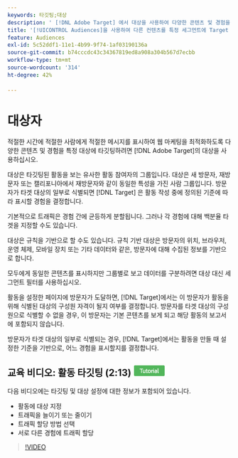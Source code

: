 ```yaml
---
keywords: 타깃팅;대상
description: ' [!DNL Adobe Target] 에서 대상을 사용하여 다양한 콘텐츠 및 경험을 특정 대상에 타깃팅하여 웹 마케팅 활동을 최적화하는 방법을 알아봅니다.'
title: '[!UICONTROL Audiences]을 사용하여 다른 컨텐츠를 특정 세그먼트에 Target 할 수 있습니까?'
feature: Audiences
exl-id: 5c52ddf1-11e1-4b99-9f74-1af03190136a
source-git-commit: b74cccdc43c34367819ed8a908a304b567d7ecbb
workflow-type: tm+mt
source-wordcount: '314'
ht-degree: 42%

---
```


# 대상자

적절한 시간에 적절한 사람에게 적절한 메시지를 표시하여 웹 마케팅을 최적화하도록 다양한 콘텐츠 및 경험을 특정 대상에 타깃팅하려면 [!DNL Adobe Target]의 대상을 사용하십시오.

대상은 타깃팅된 활동을 보는 유사한 활동 참여자의 그룹입니다. 대상은 새 방문자, 재방문자 또는 캘리포니아에서 재방문자와 같이 동일한 특성을 가진 사람 그룹입니다. 방문자가 타겟 대상의 일부로 식별되면 [!DNL Target] 은 활동 작성 중에 정의된 기준에 따라 표시할 경험을 결정합니다.

기본적으로 트래픽은 경험 간에 균등하게 분할됩니다. 그러나 각 경험에 대해 백분율 타겟을 지정할 수도 있습니다.

대상은 규칙을 기반으로 할 수도 있습니다. 규칙 기반 대상은 방문자의 위치, 브라우저, 운영 체제, 모바일 장치 또는 기타 데이터와 같은, 방문자에 대해 수집된 정보를 기반으로 합니다.

모두에게 동일한 콘텐츠를 표시하지만 그룹별로 보고 데이터를 구분하려면 대상 대신 세그먼트 필터를 사용하십시오.

활동을 설정한 페이지에 방문자가 도달하면, [!DNL Target]에서는 이 방문자가 활동을 위해 식별된 대상의 구성원 자격이 될지 여부를 결정합니다. 방문자를 타겟 대상의 구성원으로 식별할 수 없을 경우, 이 방문자는 기본 콘텐츠를 보게 되고 해당 활동의 보고서에 포함되지 않습니다.

방문자가 타겟 대상의 일부로 식별되는 경우, [!DNL Target]에서는 활동을 만들 때 설정한 기준을 기반으로, 어느 경험을 표시할지를 결정합니다.

## 교육 비디오: 활동 타깃팅 (2:13) ![자습서 배지](/help/assets/tutorial.png)

다음 비디오에는 타깃팅 및 대상 설정에 대한 정보가 포함되어 있습니다.

* 활동에 대상 지정
* 트래픽을 늘이기 또는 줄이기
* 트래픽 할당 방법 선택
* 서로 다른 경험에 트래픽 할당

>[!VIDEO](https://video.tv.adobe.com/v/17385)
